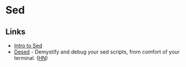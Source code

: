 # Sed

## Links

* [Intro to Sed](http://www.grymoire.com/Unix/Sed.html)
* [Desed](https://github.com/SoptikHa2/desed) - Demystify and debug your sed scripts, from comfort of your terminal. \([HN](https://news.ycombinator.com/item?id=22935880)\)

